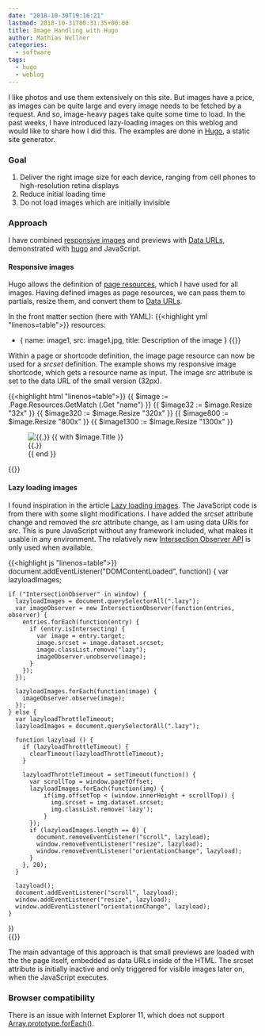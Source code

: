 ```yaml
---
date: "2018-10-30T19:16:21"
lastmod: 2018-10-31T00:31:35+00:00
title: Image Handling with Hugo
author: Mathias Wellner
categories:
  - software
tags:
  - hugo
  - weblog
---
```

I like photos and use them extensively on this site. But images have a price, as images can be quite large and every image needs to be fetched by a request. And so, image-heavy pages take quite some time to load. In the past weeks, I have introduced lazy-loading images on this weblog and would like to share how I did this. The examples are done in [Hugo](https://gohugo.io/), a static site generator. 
<!--more-->

### Goal

1. Deliver the right image size for each device, ranging from cell phones to high-resolution retina displays
2. Reduce initial loading time
3. Do not load images which are initially invisible

### Approach

I have combined [responsive images](https://developer.mozilla.org/en-US/docs/Learn/HTML/Multimedia_and_embedding/Responsive_images) and previews with [Data URLs](https://developer.mozilla.org/en-US/docs/Web/HTTP/Basics_of_HTTP/Data_URIs), demonstrated with [hugo](https://gohugo.io/) and JavaScript.

#### Responsive images

Hugo allows the definition of [page resources](https://gohugo.io/content-management/page-resources/), which I have used for all images. Having defined images as page resources, we can pass them to partials, resize them, and convert them to [Data URLs](https://developer.mozilla.org/en-US/docs/Web/HTTP/Basics_of_HTTP/Data_URIs). 

In the front matter section (here with YAML): 
{{<highlight yml "linenos=table">}}
resources:
  - { name: image1, src: image1.jpg, title: Description of the image }
{{</highlight>}}

Within a page or shortcode definition, the image page resource can now be used for a _srcset_ definition. The example shows my responsive image shortcode, which gets a resource name as input. The image _src_ attribute is set to the data URL of the small version (32px). 

{{<highlight html "linenos=table">}}
{{ $image := .Page.Resources.GetMatch (.Get "name") }}
{{ $image32 := $image.Resize "32x" }}
{{ $image320 := $image.Resize "320x" }}
{{ $image800 := $image.Resize "800x" }}
{{ $image1300 := $image.Resize "1300x" }}

<figure>
  <img class="lazy" sizes="100vw" 
    src="data:image/jpeg;base64,{{ $image32.Content | base64Encode }}" 
    data-srcset="{{ $image320.RelPermalink }} 320w, {{ $image800.RelPermalink }} 800w, {{ $image1300.RelPermalink }} 1300w"
    {{ with $image.Title }} alt="{{.}}" {{ end }}
  >
  {{ with $image.Title }}
  <figcaption>{{.}}</figcaption>
  {{ end }}
</figure>
{{</highlight>}}

#### Lazy loading images

I found inspiration in the article [Lazy loading images](https://imagekit.io/blog/lazy-loading-images-complete-guide/). The JavaScript code is from there with some slight modifications. I have added the _srcset_ attribute change and removed the _src_ attribute change, as I am using data URIs for _src_. This is pure JavaScript without any framework included, what makes it usable in any environment. The relatively new [Intersection Observer API](https://developer.mozilla.org/en-US/docs/Web/API/Intersection_Observer_API) is only used when available.

{{<highlight js "linenos=table">}}
document.addEventListener("DOMContentLoaded", function() {
    var lazyloadImages;    
  
    if ("IntersectionObserver" in window) {
      lazyloadImages = document.querySelectorAll(".lazy");
      var imageObserver = new IntersectionObserver(function(entries, observer) {
        entries.forEach(function(entry) {
          if (entry.isIntersecting) {
            var image = entry.target;
            image.srcset = image.dataset.srcset;
            image.classList.remove("lazy");
            imageObserver.unobserve(image);
          }
        });
      });
  
      lazyloadImages.forEach(function(image) {
        imageObserver.observe(image);
      });
    } else {  
      var lazyloadThrottleTimeout;
      lazyloadImages = document.querySelectorAll(".lazy");
      
      function lazyload () {
        if (lazyloadThrottleTimeout) {
          clearTimeout(lazyloadThrottleTimeout);
        }    
  
        lazyloadThrottleTimeout = setTimeout(function() {
          var scrollTop = window.pageYOffset;
          lazyloadImages.forEach(function(img) {
              if(img.offsetTop < (window.innerHeight + scrollTop)) {
                img.srcset = img.dataset.srcset;
                img.classList.remove('lazy');
              }
          });
          if (lazyloadImages.length == 0) { 
            document.removeEventListener("scroll", lazyload);
            window.removeEventListener("resize", lazyload);
            window.removeEventListener("orientationChange", lazyload);
          }
        }, 20);
      }
  
      lazyload();
      document.addEventListener("scroll", lazyload);
      window.addEventListener("resize", lazyload);
      window.addEventListener("orientationChange", lazyload);
    }
  })  
{{</highlight>}}

The main advantage of this approach is that small previews are loaded with the the page itself, embedded as data URLs inside of the HTML. The srcset attribute is initially inactive and only triggered for visible images later on, when the JavaScript executes.

### Browser compatibility

There is an issue with Internet Explorer 11, which does not support [Array.prototype.forEach()](https://developer.mozilla.org/de/docs/Web/JavaScript/Reference/Global_Objects/Array/forEach). 